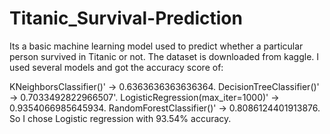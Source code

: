 # Titanic_Survival-Prediction
Its a basic machine learning model used to predict whether a particular person survived in Titanic or not.
The dataset is downloaded from kaggle.
I used several models and got the accuracy score of: 

KNeighborsClassifier()' -> 0.6363636363636364.
DecisionTreeClassifier()' -> 0.7033492822966507'.
LogisticRegression(max_iter=1000)' -> 0.9354066985645934.
RandomForestClassifier()' -> 0.8086124401913876. 
So I chose Logistic regression with 93.54% accuracy.
